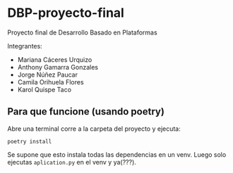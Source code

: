 # DBP-proyecto-final
Proyecto final de Desarrollo Basado en Plataformas

Integrantes:
- Mariana Cáceres Urquizo
- Anthony Gamarra Gonzales
- Jorge Núñez Paucar
- Camila Orihuela Flores
- Karol Quispe Taco

## Para que funcione (usando poetry)
Abre una terminal corre a la carpeta del proyecto y ejecuta:
```
poetry install
```
Se supone que esto instala todas las dependencias en un venv. Luego solo ejecutas `aplication.py` en el venv y ya(???).
